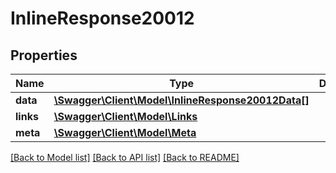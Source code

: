 # InlineResponse20012

## Properties
Name | Type | Description | Notes
------------ | ------------- | ------------- | -------------
**data** | [**\Swagger\Client\Model\InlineResponse20012Data[]**](InlineResponse20012Data.md) |  | [optional] 
**links** | [**\Swagger\Client\Model\Links**](Links.md) |  | [optional] 
**meta** | [**\Swagger\Client\Model\Meta**](Meta.md) |  | [optional] 

[[Back to Model list]](../../README.md#documentation-for-models) [[Back to API list]](../../README.md#documentation-for-api-endpoints) [[Back to README]](../../README.md)


